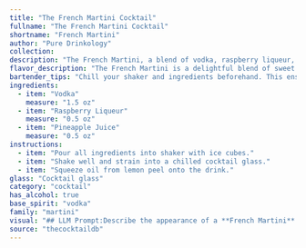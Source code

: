 ```yaml
---
title: "The French Martini Cocktail"
fullname: "The French Martini Cocktail"
shortname: "French Martini"
author: "Pure Drinkology"
collection:
description: "The French Martini, a blend of vodka, raspberry liqueur, and pineapple juice, belongs to the Sour family, characterized by the use of citrus and a sweetener. It emerged in the 1980s, likely originating in New York City, gaining popularity for its fruity and sweet appeal. "
flavor_description: "The French Martini is a delightful blend of sweet and tart. Vodka provides a smooth base, while raspberry liqueur adds a burst of juicy fruitiness. Pineapple juice balances the sweetness with a refreshing, tropical tang. The overall experience is decadent yet light, making it a perfect choice for a celebratory occasion or a sophisticated nightcap. "
bartender_tips: "Chill your shaker and ingredients beforehand. This ensures a perfectly chilled and refreshing drink. Use a good quality raspberry liqueur for a richer flavor. Shake vigorously to thoroughly chill and mix the ingredients. Strain into a chilled martini glass for a beautiful presentation. Garnish with a fresh raspberry for a touch of elegance. "
ingredients:
  - item: "Vodka"
    measure: "1.5 oz"
  - item: "Raspberry Liqueur"
    measure: "0.5 oz"
  - item: "Pineapple Juice"
    measure: "0.5 oz"
instructions:
  - item: "Pour all ingredients into shaker with ice cubes."
  - item: "Shake well and strain into a chilled cocktail glass."
  - item: "Squeeze oil from lemon peel onto the drink."
glass: "Cocktail glass"
category: "cocktail"
has_alcohol: true
base_spirit: "vodka"
family: "martini"
visual: "## LLM Prompt:Describe the appearance of a **French Martini** cocktail.  Consider these elements:* **Color:** Is it a vibrant pink, a soft blush, or somewhere in between?* **Clarity:** Is it crystal clear, slightly cloudy, or more opaque?* **Texture:** Is it smooth and silky, or slightly viscous?* **Garnish:** What kind of garnish is typically used, and how does it enhance the visual appeal? * **Glassware:** What type of glass is it usually served in, and how does it contribute to the overall presentation?**Please provide a descriptive and evocative response that captures the visual essence of this popular cocktail.** "
source: "thecocktaildb"
---
```


